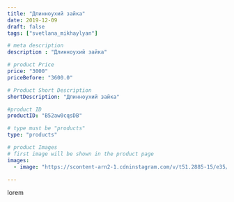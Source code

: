 ```yaml
---
title: "Длинноухий зайка"
date: 2019-12-09
draft: false
tags: ["svetlana_mikhaylyan"]

# meta description
description : "Длинноухий зайка"

# product Price
price: "3000"
priceBefore: "3600.0"

# Product Short Description
shortDescription: "Длинноухий зайка"

#product ID
productID: "B52aw0cqsDB"

# type must be "products"
type: "products"

# product Images
# first image will be shown in the product page
images:
  - image: "https://scontent-arn2-1.cdninstagram.com/v/t51.2885-15/e35/72920931_2249675121997009_1999588370079076805_n.jpg?se=7&tp=1&_nc_ht=scontent-arn2-1.cdninstagram.com&_nc_cat=101&_nc_ohc=KMdWLcJF9SoAX8SmL7z&oh=fcbdb82f37c0fee2b9673966d86f3edb&oe=6071A9A1&ig_cache_key=MjE5NTA1OTU3MjQ0OTM5NDg4MQ%3D%3D.2"

---
```

lorem
